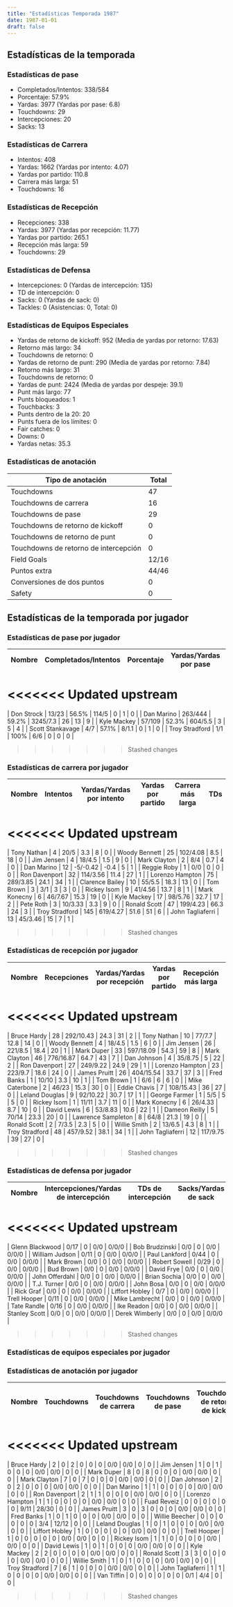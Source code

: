 ```yaml
---
title: "Estadísticas Temporada 1987"
date: 1987-01-01
draft: false
---
```


## Estadísticas de la temporada
### Estadísticas de pase
* Completados/Intentos: 338/584
* Porcentaje: 57.9%
* Yardas: 3977 (Yardas por pase: 6.8)
* Touchdowns: 29
* Intercepciones: 20
* Sacks: 13

### Estadísticas de Carrera
* Intentos: 408
* Yardas: 1662 (Yardas por intento: 4.07)
* Yardas por partido: 110.8
* Carrera más larga: 51
* Touchdowns: 16

### Estadísticas de Recepción
* Recepciones: 338
* Yardas: 3977 (Yardas por recepción: 11.77)
* Yardas por partido: 265.1
* Recepción más larga: 59
* Touchdowns: 29

### Estadísticas de Defensa
* Intercepciones: 0 (Yardas de intercepción: 135)
* TD de intercepción: 0
* Sacks: 0 (Yardas de sack: 0)
* Tackles: 0 (Asistencias: 0, Total: 0)

### Estadísticas de Equipos Especiales
* Yardas de retorno de kickoff: 952 (Media de yardas por retorno: 17.63)
* Retorno más largo: 34
* Touchdowns de retorno: 0
* Yardas de retorno de punt: 290 (Media de yardas por retorno: 7.84)
* Retorno más largo: 31
* Touchdowns de retorno: 0
* Yardas de punt: 2424 (Media de yardas por despeje: 39.1)
* Punt más largo: 77
* Punts bloqueados: 1
* Touchbacks: 3
* Punts dentro de la 20: 20
* Punts fuera de los límites: 0
* Fair catches: 0
* Downs: 0
* Yardas netas: 35.3

### Estadísticas de anotación
| Tipo de anotación | Total |
|-------------------|-------|
| Touchdowns | 47 |
| Touchdowns de carrera | 16 |
| Touchdowns de pase | 29 |
| Touchdowns de retorno de kickoff | 0 |
| Touchdowns de retorno de punt | 0 |
| Touchdowns de retorno de intercepción | 0 |
| Field Goals | 12/16 |
| Puntos extra | 44/46 |
| Conversiones de dos puntos | 0 |
| Safety | 0 |

## Estadísticas de la temporada por jugador
### Estadísticas de pase por jugador
| Nombre | Completados/Intentos | Porcentaje | Yardas/Yardas por pase | TDs | Intercepciones | Sacks |
|--------|----------------------|------------|------------------------|-----|----------------|-------|
<<<<<<< Updated upstream
=======
| Don Strock | 13/23 | 56.5% | 114/5 | 0 | 1 | 0 |
| Dan Marino | 263/444 | 59.2% | 3245/7.3 | 26 | 13 | 9 |
| Kyle Mackey | 57/109 | 52.3% | 604/5.5 | 3 | 5 | 4 |
| Scott Stankavage | 4/7 | 57.1% | 8/1.1 | 0 | 1 | 0 |
| Troy Stradford | 1/1 | 100% | 6/6 | 0 | 0 | 0 |
>>>>>>> Stashed changes


### Estadísticas de carrera por jugador
| Nombre | Intentos | Yardas/Yardas por intento | Yardas por partido | Carrera más larga | TDs |
|--------|----------|--------------------------|--------------------|-------------------|-----|
<<<<<<< Updated upstream
=======
| Tony Nathan | 4 | 20/5 | 3.3 | 8 | 0 |
| Woody Bennett | 25 | 102/4.08 | 8.5 | 18 | 0 |
| Jim Jensen | 4 | 18/4.5 | 1.5 | 9 | 0 |
| Mark Clayton | 2 | 8/4 | 0.7 | 4 | 0 |
| Dan Marino | 12 | -5/-0.42 | -0.4 | 5 | 1 |
| Reggie Roby | 1 | 0/0 | 0 | 0 | 0 |
| Ron Davenport | 32 | 114/3.56 | 11.4 | 27 | 1 |
| Lorenzo Hampton | 75 | 289/3.85 | 24.1 | 34 | 1 |
| Clarence Bailey | 10 | 55/5.5 | 18.3 | 13 | 0 |
| Tom Brown | 3 | 3/1 | 3 | 3 | 0 |
| Rickey Isom | 9 | 41/4.56 | 13.7 | 8 | 1 |
| Mark Konecny | 6 | 46/7.67 | 15.3 | 19 | 0 |
| Kyle Mackey | 17 | 98/5.76 | 32.7 | 17 | 2 |
| Pete Roth | 3 | 10/3.33 | 3.3 | 9 | 0 |
| Ronald Scott | 47 | 199/4.23 | 66.3 | 24 | 3 |
| Troy Stradford | 145 | 619/4.27 | 51.6 | 51 | 6 |
| John Tagliaferri | 13 | 45/3.46 | 15 | 7 | 1 |
>>>>>>> Stashed changes


### Estadísticas de recepción por jugador
| Nombre | Recepciones | Yardas/Yardas por recepción | Yardas por partido | Recepción más larga | TDs |
|--------|-------------|----------------------------|--------------------|---------------------|-----|
<<<<<<< Updated upstream
=======
| Bruce Hardy | 28 | 292/10.43 | 24.3 | 31 | 2 |
| Tony Nathan | 10 | 77/7.7 | 12.8 | 14 | 0 |
| Woody Bennett | 4 | 18/4.5 | 1.5 | 6 | 0 |
| Jim Jensen | 26 | 221/8.5 | 18.4 | 20 | 1 |
| Mark Duper | 33 | 597/18.09 | 54.3 | 59 | 8 |
| Mark Clayton | 46 | 776/16.87 | 64.7 | 43 | 7 |
| Dan Johnson | 4 | 35/8.75 | 5 | 22 | 2 |
| Ron Davenport | 27 | 249/9.22 | 24.9 | 29 | 1 |
| Lorenzo Hampton | 23 | 223/9.7 | 18.6 | 24 | 0 |
| James Pruitt | 26 | 404/15.54 | 33.7 | 37 | 3 |
| Fred Banks | 1 | 10/10 | 3.3 | 10 | 1 |
| Tom Brown | 1 | 6/6 | 6 | 6 | 0 |
| Mike Caterbone | 2 | 46/23 | 15.3 | 30 | 0 |
| Eddie Chavis | 7 | 108/15.43 | 36 | 27 | 0 |
| Leland Douglas | 9 | 92/10.22 | 30.7 | 17 | 1 |
| George Farmer | 1 | 5/5 | 5 | 5 | 0 |
| Rickey Isom | 1 | 11/11 | 3.7 | 11 | 0 |
| Mark Konecny | 6 | 26/4.33 | 8.7 | 10 | 0 |
| David Lewis | 6 | 53/8.83 | 10.6 | 22 | 1 |
| Dameon Reilly | 5 | 70/14 | 23.3 | 20 | 0 |
| Lawrence Sampleton | 8 | 64/8 | 21.3 | 19 | 0 |
| Ronald Scott | 2 | 7/3.5 | 2.3 | 5 | 0 |
| Willie Smith | 2 | 13/6.5 | 4.3 | 8 | 1 |
| Troy Stradford | 48 | 457/9.52 | 38.1 | 34 | 1 |
| John Tagliaferri | 12 | 117/9.75 | 39 | 27 | 0 |
>>>>>>> Stashed changes


### Estadísticas de defensa por jugador
| Nombre | Intercepciones/Yardas de intercepción | TDs de intercepción | Sacks/Yardas de sack | Tackles/Asistencias/Total |
|--------|--------------------------------------|---------------------|-----------------------|--------------------------|
<<<<<<< Updated upstream
=======
| Glenn Blackwood | 0/17 | 0 | 0/0 | 0/0/0 |
| Bob Brudzinski | 0/0 | 0 | 0/0 | 0/0/0 |
| William Judson | 0/11 | 0 | 0/0 | 0/0/0 |
| Paul Lankford | 0/44 | 0 | 0/0 | 0/0/0 |
| Mark Brown | 0/0 | 0 | 0/0 | 0/0/0 |
| Robert Sowell | 0/29 | 0 | 0/0 | 0/0/0 |
| Bud Brown | 0/0 | 0 | 0/0 | 0/0/0 |
| David Frye | 0/0 | 0 | 0/0 | 0/0/0 |
| John Offerdahl | 0/0 | 0 | 0/0 | 0/0/0 |
| Brian Sochia | 0/0 | 0 | 0/0 | 0/0/0 |
| T.J. Turner | 0/0 | 0 | 0/0 | 0/0/0 |
| John Bosa | 0/0 | 0 | 0/0 | 0/0/0 |
| Rick Graf | 0/0 | 0 | 0/0 | 0/0/0 |
| Liffort Hobley | 0/7 | 0 | 0/0 | 0/0/0 |
| Trell Hooper | 0/11 | 0 | 0/0 | 0/0/0 |
| Mike Lambrecht | 0/0 | 0 | 0/0 | 0/0/0 |
| Tate Randle | 0/16 | 0 | 0/0 | 0/0/0 |
| Ike Readon | 0/0 | 0 | 0/0 | 0/0/0 |
| Stanley Scott | 0/0 | 0 | 0/0 | 0/0/0 |
| Derek Wimberly | 0/0 | 0 | 0/0 | 0/0/0 |
>>>>>>> Stashed changes


### Estadísticas de equipos especiales por jugador
<!-- Puedes agregar aquí tablas para KickoffReturn, PuntReturn, Punting, Kicking si lo necesitas -->

### Estadísticas de anotación por jugador
| Nombre | Touchdowns | Touchdowns de carrera | Touchdowns de pase | Touchdowns de retorno de kickoff | Touchdowns de retorno de punt | Touchdowns de retorno de intercepción | Field Goals | Puntos extra | Conversiones de dos puntos | Safety |
|--------|------------|----------------|---------------------|----------------------------------|-------------------------------|----------------------------------|------------|--------------|--------------------------|--------|
<<<<<<< Updated upstream
=======
| Bruce Hardy | 2 | 0 | 2 | 0 | 0 | 0 | 0/0 | 0/0 | 0 | 0 |
| Jim Jensen | 1 | 0 | 1 | 0 | 0 | 0 | 0/0 | 0/0 | 0 | 0 |
| Mark Duper | 8 | 0 | 8 | 0 | 0 | 0 | 0/0 | 0/0 | 0 | 0 |
| Mark Clayton | 7 | 0 | 7 | 0 | 0 | 0 | 0/0 | 0/0 | 0 | 0 |
| Dan Johnson | 2 | 0 | 2 | 0 | 0 | 0 | 0/0 | 0/0 | 0 | 0 |
| Dan Marino | 1 | 1 | 0 | 0 | 0 | 0 | 0/0 | 0/0 | 0 | 0 |
| Ron Davenport | 2 | 1 | 1 | 0 | 0 | 0 | 0/0 | 0/0 | 0 | 0 |
| Lorenzo Hampton | 1 | 1 | 0 | 0 | 0 | 0 | 0/0 | 0/0 | 0 | 0 |
| Fuad Reveiz | 0 | 0 | 0 | 0 | 0 | 0 | 9/11 | 28/30 | 0 | 0 |
| James Pruitt | 3 | 0 | 3 | 0 | 0 | 0 | 0/0 | 0/0 | 0 | 0 |
| Fred Banks | 1 | 0 | 1 | 0 | 0 | 0 | 0/0 | 0/0 | 0 | 0 |
| Willie Beecher | 0 | 0 | 0 | 0 | 0 | 0 | 3/4 | 12/12 | 0 | 0 |
| Leland Douglas | 1 | 0 | 1 | 0 | 0 | 0 | 0/0 | 0/0 | 0 | 0 |
| Liffort Hobley | 1 | 0 | 0 | 0 | 0 | 0 | 0/0 | 0/0 | 0 | 0 |
| Trell Hooper | 1 | 0 | 0 | 0 | 0 | 0 | 0/0 | 0/0 | 0 | 0 |
| Rickey Isom | 1 | 1 | 0 | 0 | 0 | 0 | 0/0 | 0/0 | 0 | 0 |
| David Lewis | 1 | 0 | 1 | 0 | 0 | 0 | 0/0 | 0/0 | 0 | 0 |
| Kyle Mackey | 2 | 2 | 0 | 0 | 0 | 0 | 0/0 | 0/0 | 0 | 0 |
| Ronald Scott | 3 | 3 | 0 | 0 | 0 | 0 | 0/0 | 0/0 | 0 | 0 |
| Willie Smith | 1 | 0 | 1 | 0 | 0 | 0 | 0/0 | 0/0 | 0 | 0 |
| Troy Stradford | 7 | 6 | 1 | 0 | 0 | 0 | 0/0 | 0/0 | 0 | 0 |
| John Tagliaferri | 1 | 1 | 0 | 0 | 0 | 0 | 0/0 | 0/0 | 0 | 0 |
| Van Tiffin | 0 | 0 | 0 | 0 | 0 | 0 | 0/1 | 4/4 | 0 | 0 |
>>>>>>> Stashed changes
